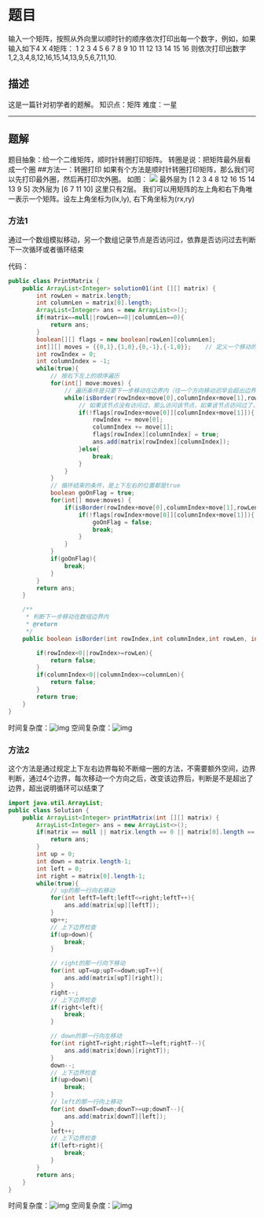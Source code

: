 # 题目

输入一个矩阵，按照从外向里以顺时针的顺序依次打印出每一个数字，例如，如果输入如下4 X 4矩阵： 1 2 3 4 5 6 7 8 9 10 11 12 13 14 15 16 则依次打印出数字1,2,3,4,8,12,16,15,14,13,9,5,6,7,11,10.

## 描述

这是一篇针对初学者的题解。
知识点：矩阵
难度：一星

------

## 题解

题目抽象：给一个二维矩阵，顺时针转圈打印矩阵。
转圈是说：把矩阵最外层看成一个圈
\##方法一：转圈打印
如果有个方法是顺时针转圈打印矩阵，那么我们可以先打印最外圈，然后再打印次外圈。
如图：
![ ](H:\Desktop\新建文件夹\Blog\docs\backend\必会算法\剑指offer\pictures\284295_1587193215624_F2282F9F07FF5D0E05D17985D7C0140C)
最外层为 [1 2 3 4 8 12 16 15 14 13 9 5]
次外层为 [6 7 11 10]
这里只有2层。
我们可以用矩阵的左上角和右下角唯一表示一个矩阵。设左上角坐标为(lx,ly), 右下角坐标为(rx,ry)

### 方法1

通过一个数组模拟移动，另一个数组记录节点是否访问过，依靠是否访问过去判断下一次循环或者循环结束

代码：

```java
public class PrintMatrix {
    public ArrayList<Integer> solution01(int [][] matrix) {
        int rowLen = matrix.length;
        int columnLen = matrix[0].length;
        ArrayList<Integer> ans = new ArrayList<>();
        if(matrix==null||rowLen==0||columnLen==0){
            return ans;
        }
        boolean[][] flags = new boolean[rowLen][columnLen];
        int[][] moves = {{0,1},{1,0},{0,-1},{-1,0}};	// 定义一个移动的方向数组，方便操作
        int rowIndex = 0;
        int columnIndex = -1;
        while(true){
            // 按右下左上的顺序遍历
            for(int[] move:moves) {
                // 遍历条件是只要下一步移动在边界内（往一个方向移动迟早会超出边界）
                while(isBorder(rowIndex+move[0],columnIndex+move[1],rowLen,columnLen)){
                    // 如果该节点没有访问过，那么访问该节点，如果该节点访问过了，就应该停止了
                    if(!flags[rowIndex+move[0]][columnIndex+move[1]]){
                        rowIndex += move[0];
                        columnIndex += move[1];
                        flags[rowIndex][columnIndex] = true;
                        ans.add(matrix[rowIndex][columnIndex]);
                    }else{
                        break;
                    }
                }
            }
            // 循环结束的条件，是上下左右的位置都是true
            boolean goOnFlag = true;
            for(int[] move:moves) {
                if(isBorder(rowIndex+move[0],columnIndex+move[1],rowLen,columnLen)){
                    if(!flags[rowIndex+move[0]][columnIndex+move[1]]){
                        goOnFlag = false;
                        break;
                    }
                }
            }
            if(goOnFlag){
                break;
            }
        }
        return ans;
    }

    /**
     * 判断下一步移动在数组边界内
     * @return
     */
    public boolean isBorder(int rowIndex,int columnIndex,int rowLen, int columnLen){

        if(rowIndex<0||rowIndex>=rowLen){
            return false;
        }
        if(columnIndex<0||columnIndex>=columnLen){
            return false;
        }
        return true;
    }
}
```

时间复杂度：![img](https://www.nowcoder.com/equation?tex=O(n)&preview=true)
空间复杂度：![img](https://www.nowcoder.com/equation?tex=O(n)&preview=true)

### 方法2

这个方法是通过规定上下左右边界每轮不断缩一圈的方法，不需要额外空间，边界判断，通过4个边界，每次移动一个方向之后，改变该边界后，判断是不是超出了边界，超出说明循环可以结束了

```java
import java.util.ArrayList;
public class Solution {
    public ArrayList<Integer> printMatrix(int [][] matrix) {
        ArrayList<Integer> ans = new ArrayList<>();
        if(matrix == null || matrix.length == 0 || matrix[0].length == 0){
            return ans;
        }
        int up = 0;
        int down = matrix.length-1;
        int left = 0;
        int right = matrix[0].length-1;
        while(true){
            // up的那一行向右移动
            for(int leftT=left;leftT<=right;leftT++){
                ans.add(matrix[up][leftT]);
            }
            up++;
            // 上下边界检查
            if(up>down){
                break;
            }

            // right的那一行向下移动
            for(int upT=up;upT<=down;upT++){
                ans.add(matrix[upT][right]);
            }
            right--;
            // 上下边界检查
            if(right<left){
                break;
            }

            // down的那一行向左移动
            for(int rightT=right;rightT>=left;rightT--){
                ans.add(matrix[down][rightT]);
            }
            down--;
            // 上下边界检查
            if(up>down){
                break;
            }
            // left的那一行向上移动
            for(int downT=down;downT>=up;downT--){
                ans.add(matrix[downT][left]);
            }
            left++;
            // 上下边界检查
            if(left>right){
                break;
            }
        }
        return ans;
    }
}
```

时间复杂度：![img](https://www.nowcoder.com/equation?tex=O(n)&preview=true)
空间复杂度：![img](https://www.nowcoder.com/equation?tex=O(1)&preview=true)